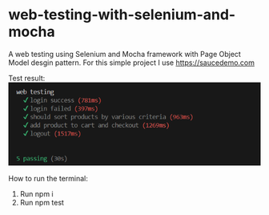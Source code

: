 # web-testing-with-selenium-and-mocha
A web testing using Selenium and Mocha framework with Page Object Model desgin pattern.
For this simple project I use https://saucedemo.com

Test result:
![Alt text](<Screenshot 2023-12-14 133439.png>)

How to run the terminal:
1. Run npm i
2. Run npm test
